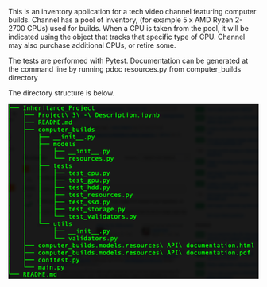 This is an inventory application for a tech video channel featuring computer builds.
Channel has a pool of inventory, (for example 5 x AMD Ryzen 2-2700 CPUs) used for builds.
When a CPU is taken from the pool, it will be indicated using the object that tracks that 
specific type of CPU. Channel may also purchase additional CPUs, or retire some.

The tests are performed with Pytest.
Documentation can be generated at the command line by running
pdoc resources.py from computer_builds directory

The directory structure is below.

![alt text](https://github.com/dapopov-st/Inventory-classes-with-pytest-and-pdoc/blob/main/directory_struct.png?raw=true)

